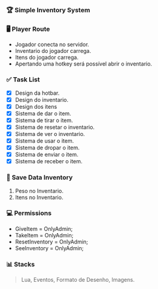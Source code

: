 ### 🏆 Simple Inventory System

### 🖥 Player Route
- Jogador conecta no servidor.
- Inventario do jogador carrega.
- Itens do jogador carrega.
- Apertando uma hotkey será possível abrir o inventario.

### ✅ Task List
- [x] Design da hotbar.
- [x] Design do inventario.
- [x] Design dos itens
- [x] Sistema de dar o item.
- [x] Sistema de tirar o item.
- [x] Sistema de resetar o inventario.
- [x] Sistema de ver o inventario.
- [x] Sistema de usar o item.
- [x] Sistema de dropar o item.
- [x] Sistema de enviar o item.
- [x] Sistema de receber o item.

### 📡 Save Data Inventory
1. Peso no Inventario.
2. Itens no Inventario.

### 💻 Permissions
- GiveItem = OnlyAdmin;
- TakeItem = OnlyAdmin;
- ResetInventory = OnlyAdmin;
- SeeInventory = OnlyAdmin;

### 📊 Stacks
> Lua,
> Eventos,
> Formato de Desenho,
> Imagens.

